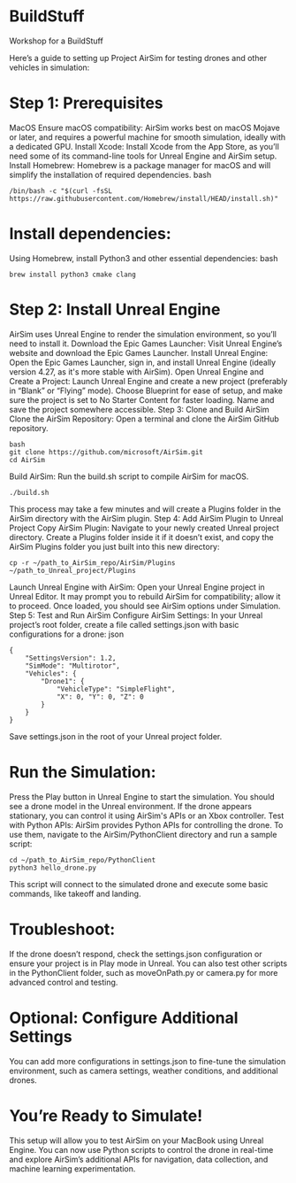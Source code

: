 # BuildStuff
Workshop for a BuildStuff


Here’s a guide to setting up Project AirSim  for testing drones and other vehicles in simulation:

# Step 1: Prerequisites
MacOS
Ensure macOS compatibility:
AirSim works best on macOS Mojave or later, and requires a powerful machine for smooth simulation, ideally with a dedicated GPU.
Install Xcode:
Install Xcode from the App Store, as you’ll need some of its command-line tools for Unreal Engine and AirSim setup.
Install Homebrew:
Homebrew is a package manager for macOS and will simplify the installation of required dependencies.
bash
```
/bin/bash -c "$(curl -fsSL https://raw.githubusercontent.com/Homebrew/install/HEAD/install.sh)"
```

# Install dependencies:
Using Homebrew, install Python3 and other essential dependencies:
bash
```
brew install python3 cmake clang
```

# Step 2: Install Unreal Engine
AirSim uses Unreal Engine to render the simulation environment, so you’ll need to install it.
Download the Epic Games Launcher:
Visit Unreal Engine’s website and download the Epic Games Launcher.
Install Unreal Engine:
Open the Epic Games Launcher, sign in, and install Unreal Engine (ideally version 4.27, as it's more stable with AirSim).
Open Unreal Engine and Create a Project:
Launch Unreal Engine and create a new project (preferably in “Blank” or “Flying” mode).
Choose Blueprint for ease of setup, and make sure the project is set to No Starter Content for faster loading.
Name and save the project somewhere accessible.
Step 3: Clone and Build AirSim
Clone the AirSim Repository:
Open a terminal and clone the AirSim GitHub repository.


```
bash
git clone https://github.com/microsoft/AirSim.git
cd AirSim
```

Build AirSim:
Run the build.sh script to compile AirSim for macOS.
```
./build.sh
```

This process may take a few minutes and will create a Plugins folder in the AirSim directory with the AirSim plugin.
Step 4: Add AirSim Plugin to Unreal Project
Copy AirSim Plugin:
Navigate to your newly created Unreal project directory.
Create a Plugins folder inside it if it doesn’t exist, and copy the AirSim Plugins folder you just built into this new directory:
```
cp -r ~/path_to_AirSim_repo/AirSim/Plugins ~/path_to_Unreal_project/Plugins
```

Launch Unreal Engine with AirSim:
Open your Unreal Engine project in Unreal Editor. It may prompt you to rebuild AirSim for compatibility; allow it to proceed.
Once loaded, you should see AirSim options under Simulation.
Step 5: Test and Run AirSim
Configure AirSim Settings:
In your Unreal project’s root folder, create a file called settings.json with basic configurations for a drone:
json
```
{
    "SettingsVersion": 1.2,
    "SimMode": "Multirotor",
    "Vehicles": {
        "Drone1": {
            "VehicleType": "SimpleFlight",
            "X": 0, "Y": 0, "Z": 0
        }
    }
}
```

Save settings.json in the root of your Unreal project folder.

# Run the Simulation:
Press the Play button in Unreal Engine to start the simulation. You should see a drone model in the Unreal environment.
If the drone appears stationary, you can control it using AirSim's APIs or an Xbox controller.
Test with Python APIs:
AirSim provides Python APIs for controlling the drone. To use them, navigate to the AirSim/PythonClient directory and run a sample script:

```
cd ~/path_to_AirSim_repo/PythonClient
python3 hello_drone.py
```

This script will connect to the simulated drone and execute some basic commands, like takeoff and landing.
# Troubleshoot:
If the drone doesn’t respond, check the settings.json configuration or ensure your project is in Play mode in Unreal.
You can also test other scripts in the PythonClient folder, such as moveOnPath.py or camera.py for more advanced control and testing.

# Optional: Configure Additional Settings
You can add more configurations in settings.json to fine-tune the simulation environment, such as camera settings, weather conditions, and additional drones.

# You’re Ready to Simulate!
This setup will allow you to test AirSim on your MacBook using Unreal Engine. You can now use Python scripts to control the drone in real-time and explore AirSim’s additional APIs for navigation, data collection, and machine learning experimentation.


